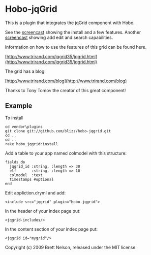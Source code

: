 Hobo-jqGrid
===========

This is a plugin that integrates the jqGrid component with Hobo.

See the [screencast](http://www.screencast.com/t/7nCgbl5L3) showing the install and a few features.
Another [screencast](http://www.screencast.com/t/2cSE9jNvh) showing add edit and search capabilities.


Information on how to use the features of this grid can be found here.

[http://www.trirand.com/jqgrid35/jqgrid.html](http://www.trirand.com/jqgrid35/jqgrid.html)

The grid has a blog:

[http://www.trirand.com/blog](http://www.trirand.com/blog)

Thanks to Tony Tomov the creator of this great component!

Example 
-------

To install

    cd vendor\plugins
    git clone git://github.com/blizz/hobo-jqgrid.git
    cd ..
    cd ..
    rake hobo_jqgrid:install

Add a table to your app named colmodel with this structure:

    fields do
      jqgrid_id :string, :length => 30
      elf       :string, :length => 10
      colmodel  :text    
      timestamps #optional
    end

Edit appliction.dryml and add:

    <include src="jqgrid" plugin="hobo-jqgrid">

In the header of your index page put:

    <jqgrid-includes/>

In the content section of your index page put:

    <jqgrid id="mygrid"/>




Copyright (c) 2009 Brett Nelson, released under the MIT license
